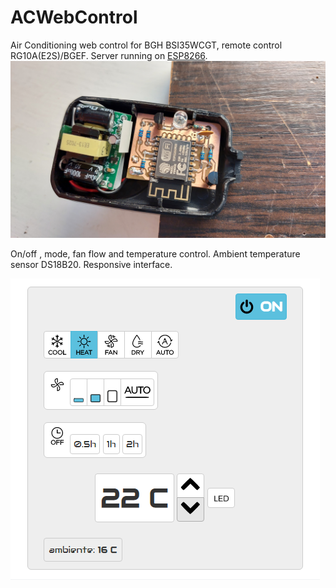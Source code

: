 # ACWebControl
Air Conditioning web control for BGH BSI35WCGT, remote control RG10A(E2S)/BGEF.
Server running on [ESP8266](https://github.com/NicoThien/IRremoteESP8266/blob/master/examples/Web-AC-control/Web-AC-control.ino).
![board](./img/board.jpg)

On/off , mode, fan flow and temperature control. Ambient temperature sensor DS18B20.
Responsive interface.

![ui](./img/ui1.png)

